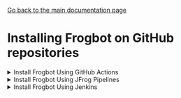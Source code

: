 [Go back to the main documentation page](https://github.com/jfrog/frogbot)

# Installing Frogbot on GitHub repositories

   <details>
      <summary>Install Frogbot Using GitHub Actions</summary>

   - Make sure you have the connection details of your JFrog environment.

   - Go to your **Frogbot Management Repository** settings page and save the JFrog connection details as repository secrets with the following names - **JF_URL**, **JF_USER**, and **JF_PASSWORD**

   > **_NOTE:_** You can also use **JF_XRAY_URL** and **JF_ARTIFACTORY_URL** instead of **JF_URL**, and **JF_ACCESS_TOKEN**
   > instead of **JF_USER** and **JF_PASSWORD**

   ![](../images/github-repository-secrets.png)

   - Check the Allow GitHub Actions to create and approve pull requests check box.

   ![](../images/github-pr-permissions.png)

   - Create a new [GitHub environment](https://docs.github.com/en/actions/deployment/targeting-different-environments/using-environments-for-deployment#creating-an-environment)
   called **frogbot** and add people or public teams as reviewers. The chosen reviewers can trigger Frogbot scans on pull requests.

   ![](../images/github-environment.png)

   - Use our [GitHub Actions templates](templates/github-actions/README.md#frogbot-gitHub-actions-templates) to add Frogbot workflows to your project.

   - Push the workflow files to the **.github/workflows** directory in the root of your **Frogbot Management Repository**.
   </details>

   <details>
      <summary>Install Frogbot Using JFrog Pipelines</summary>

   | Important: Using Frogbot with JFrog Pipelines isn't recommended for open source projects. Read more about it in the [Security note for pull requests scanning](../README.md#-security-note-for-pull-requests-scanning) section. |
   | -------------------------------------------------------------------------------------------------------------------------------------------------------------------------------------------------------------------- |

   - Make sure you have the connection details of your JFrog environment.

   - Save the JFrog connection details as a [JFrog Platform Access Token Integration](https://www.jfrog.com/confluence/display/JFROG/JFrog+Platform+Access+Token+Integration)
   named **jfrogPlatform**.

   - Save your GitHub access token in a [GitHub Integration](https://www.jfrog.com/confluence/display/JFROG/GitHub+Enterprise+Integration) named
   **gitIntegration**.

   - Create a **pipelines.yml** file using one of the available [templates](templates/jfrog-pipelines) and push the file to your Frogbot Management Git repository under a directory named `.jfrog-pipelines`.

   - In the **pipelines.yml**, make sure to set values for all the mandatory variables.

   - In the **pipelines.yml**, if you're using a Windows agent, modify the code inside the onExecute sections as described in the template comments.

   **Important**
    - Make sure all the build tools used to build the project are installed on the build agent.

   </details>

   <details>
     <summary>Install Frogbot Using Jenkins</summary>

   | Important: Using Frogbot with JFrog Pipelines isn't recommended for open source projects. Read more about it in the [Security note for pull requests scanning](../README.md#-security-note-for-pull-requests-scanning) section. |
   | -------------------------------------------------------------------------------------------------------------------------------------------------------------------------------------------------------------------- |

   - Make sure you have the connection details of your JFrog environment.

   - Save the JFrog connection details as Credentials in Jenkins with the following Credential IDs: **JF_URL**,
   **JF_USER** and **JF_PASSWORD** (You can also use **JF_XRAY_URL** and **JF_ARTIFACTORY_URL** instead of **JF_URL**
   and **JF_ACCESS_TOKEN** instead of **JF_USER** and **JF_PASSWORD**).

   - Save your GitHub access token as a Credential in Jenkins with the `FROGBOT_GIT_TOKEN` Credential ID.

- Create a Jenkinsfile with the below template content under the root of your **Frogbot Management Repository**.
   <details>
          <summary>Template</summary>

   ```groovy
   // Run the job once an hour 
   CRON_SETTINGS = '''* */1 * * *'''
   pipeline {
       agent any
       triggers {
           cron(CRON_SETTINGS)
       }
       environment {   
           // [Mandatory]
           // JFrog platform URL (This functionality requires version 3.29.0 or above of Xray)
           JF_URL = credentials("JF_URL")
   
           // [Mandatory if JF_USER and JF_PASSWORD are not provided]
           // JFrog access token with 'read' permissions for Xray
           JF_ACCESS_TOKEN= credentials("JF_ACCESS_TOKEN")
   
           // [Mandatory if JF_ACCESS_TOKEN is not provided]
           // JFrog user and password with 'read' permissions for Xray
           // JF_USER = credentials("JF_USER")
           // JF_PASSWORD = credentials("JF_PASSWORD")
   
           // [Mandatory]
           // GitHub enterprise server access token with the following permissions:
           // Read and Write access to code, pull requests, security events, and workflows
           JF_GIT_TOKEN = credentials("FROGBOT_GIT_TOKEN")
           JF_GIT_PROVIDER = "github"
   
           // [Mandatory]
           // GitHub enterprise server organization namespace
           JF_GIT_OWNER = ""
   
           // [Mandatory]
           // API endpoint to GitHub enterprise server
           JF_GIT_API_ENDPOINT = ""
              
           // [Optional]
           // If the machine that runs Frogbot has no access to the internet, set the name of a remote repository 
           // in Artifactory, which proxies https://releases.jfrog.io
           // The 'frogbot' executable and other tools it needs will be downloaded through this repository.
           // JF_RELEASES_REPO= ""


       

           //////////////////////////////////////////////////////////////////////////
           //   If your project uses a 'frogbot-config.yml' file, you can define   //
           //   the following variables inside the file, instead of here.          //
           //////////////////////////////////////////////////////////////////////////

           // [Mandatory if the two conditions below are met]
           // 1. The project uses yarn 2, NuGet or .NET to download its dependencies
           // 2. The `installCommand` variable isn't set in your frogbot-config.yml file.
           //
           // The command that installs the project dependencies (e.g "nuget restore")
           JF_INSTALL_DEPS_CMD = ""

           // [Optional, default: "."]
           // Relative path to the root of the project in the Git repository
           // JF_WORKING_DIR= path/to/project/dir
            
           // [Optional]
           // Xray Watches. Learn more about them here: https://www.jfrog.com/confluence/display/JFROG/Configuring+Xray+Watches
           // JF_WATCHES= <watch-1>,<watch-2>...<watch-n>
            
           // [Optional]
           // JFrog project. Learn more about it here: https://www.jfrog.com/confluence/display/JFROG/Projects
           // JF_PROJECT= <project-key>
            
           // [Optional, default: "FALSE"]
           // Displays all existing vulnerabilities, including the ones that were added by the pull request.
           // JF_INCLUDE_ALL_VULNERABILITIES= "TRUE"
            
           // [Optional, default: "TRUE"]
           // Fails the Frogbot task if any security issue is found.
           // JF_FAIL= "FALSE"
  
           // [Optional, default: "TRUE"]
           // Relative path to a Pip requirements.txt file. If not set, the python project's dependencies are determined and scanned using the project setup.py file.
           // JF_REQUIREMENTS_FILE= ""
  
           // [Optional, Default: "TRUE"]
           // Use Gradle wrapper.
           // JF_USE_WRAPPER= "FALSE"

           // [Optional]
           // Frogbot will download the project dependencies if they're not cached locally. To download the
           // dependencies from a virtual repository in Artifactory, set the name of of the repository. There's no
           // need to set this value, if it is set in the frogbot-config.yml file.
           // JF_DEPS_REPO= ""
       }
       stages {
                stage('Download Frogbot') {
                    steps {
                        // For Linux / MacOS runner:
                        sh """ curl -fLg "https://releases.jfrog.io/artifactory/frogbot/v2/[RELEASE]/getFrogbot.sh" | sh"""
                        // For Windows runner:
                        // powershell """iwr https://releases.jfrog.io/artifactory/frogbot/v2/[RELEASE]/frogbot-windows-amd64/frogbot.exe -OutFile .\frogbot.exe"""
                    }
                }
                stage('Scan Pull Requests') {
                    steps {
                        sh "./frogbot scan-pull-requests"
                        // For Windows runner:
                        // powershell """.\frogbot.exe scan-pull-requests"""
                    }
                }
                stage('Scan and Fix Repos') {
                     steps {
                         sh "./frogbot scan-and-fix-repos"
                         // For Windows runner:
                         // powershell """.\frogbot.exe scan-and-fix-repos"""
                     }    
                }    
            }
        }
   ```
   </details>

- In the Jenkinsfile, set the values of all the mandatory variables.

- In the Jenkinsfile, modify the code inside the `Download Frogbot`, `Scan Pull Requests` and `Scan and Fix Repos` according to the Jenkins agent operating system.

- Create a job in Jenkins pointing to the Jenkinsfile in your **Frogbot Management Repository**.

**Important**
- Make sure that either **JF_USER** and **JF_PASSWORD** or **JF_ACCESS_TOKEN** are set in the Jenkinsfile, but not both. 
- Make sure all the build tools used to build the project are installed on the Jenkins agent.

</details>

